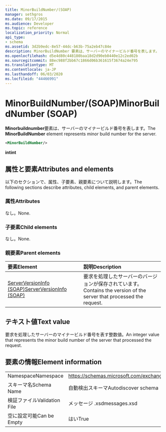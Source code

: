 ```yaml
---
title: MinorBuildNumber/(SOAP)
manager: sethgros
ms.date: 09/17/2015
ms.audience: Developer
ms.topic: reference
localization_priority: Normal
api_type:
- schema
ms.assetid: 3d2b9edc-8e57-44dc-b63b-75a2eb47c84e
description: MinorBuildNumber 要素は、サーバーのマイナービルド番号を表します。
ms.openlocfilehash: d5e4d80c448180baa18d2d90eb0440e12c2ed02b
ms.sourcegitcommit: 88ec988f2bb67c1866d06b361615f3674a24e795
ms.translationtype: MT
ms.contentlocale: ja-JP
ms.lasthandoff: 06/03/2020
ms.locfileid: "44466991"
---
```

# <a name="minorbuildnumber-soap"></a><span data-ttu-id="cef5a-103">MinorBuildNumber/(SOAP)</span><span class="sxs-lookup"><span data-stu-id="cef5a-103">MinorBuildNumber (SOAP)</span></span>

<span data-ttu-id="cef5a-104">**Minorbuildnumber**要素は、サーバーのマイナービルド番号を表します。</span><span class="sxs-lookup"><span data-stu-id="cef5a-104">The **MinorBuildNumber** element represents minor build number for the server.</span></span> 
  
```XML
<MinorBuildNumber/>
```

 <span data-ttu-id="cef5a-105">**int**</span><span class="sxs-lookup"><span data-stu-id="cef5a-105">**int**</span></span>
## <a name="attributes-and-elements"></a><span data-ttu-id="cef5a-106">属性と要素</span><span class="sxs-lookup"><span data-stu-id="cef5a-106">Attributes and elements</span></span>

<span data-ttu-id="cef5a-107">以下のセクションで、属性、子要素、親要素について説明します。</span><span class="sxs-lookup"><span data-stu-id="cef5a-107">The following sections describe attributes, child elements, and parent elements.</span></span>
  
### <a name="attributes"></a><span data-ttu-id="cef5a-108">属性</span><span class="sxs-lookup"><span data-stu-id="cef5a-108">Attributes</span></span>

<span data-ttu-id="cef5a-109">なし。</span><span class="sxs-lookup"><span data-stu-id="cef5a-109">None.</span></span>
  
### <a name="child-elements"></a><span data-ttu-id="cef5a-110">子要素</span><span class="sxs-lookup"><span data-stu-id="cef5a-110">Child elements</span></span>

<span data-ttu-id="cef5a-111">なし。</span><span class="sxs-lookup"><span data-stu-id="cef5a-111">None.</span></span>
  
### <a name="parent-elements"></a><span data-ttu-id="cef5a-112">親要素</span><span class="sxs-lookup"><span data-stu-id="cef5a-112">Parent elements</span></span>

|<span data-ttu-id="cef5a-113">**要素**</span><span class="sxs-lookup"><span data-stu-id="cef5a-113">**Element**</span></span>|<span data-ttu-id="cef5a-114">**説明**</span><span class="sxs-lookup"><span data-stu-id="cef5a-114">**Description**</span></span>|
|:-----|:-----|
|[<span data-ttu-id="cef5a-115">ServerVersionInfo (SOAP)</span><span class="sxs-lookup"><span data-stu-id="cef5a-115">ServerVersionInfo (SOAP)</span></span>](serverversioninfo-soap.md) <br/> |<span data-ttu-id="cef5a-116">要求を処理したサーバーのバージョンが保存されています。</span><span class="sxs-lookup"><span data-stu-id="cef5a-116">Contains the version of the server that processed the request.</span></span>  <br/> |
   
## <a name="text-value"></a><span data-ttu-id="cef5a-117">テキスト値</span><span class="sxs-lookup"><span data-stu-id="cef5a-117">Text value</span></span>

<span data-ttu-id="cef5a-118">要求を処理したサーバーのマイナービルド番号を表す整数値。</span><span class="sxs-lookup"><span data-stu-id="cef5a-118">An integer value that represents the minor build number of the server that processed the request.</span></span>
  
## <a name="element-information"></a><span data-ttu-id="cef5a-119">要素の情報</span><span class="sxs-lookup"><span data-stu-id="cef5a-119">Element information</span></span>

|||
|:-----|:-----|
|<span data-ttu-id="cef5a-120">Namespace</span><span class="sxs-lookup"><span data-stu-id="cef5a-120">Namespace</span></span>  <br/> |https://schemas.microsoft.com/exchange/2010/Autodiscover  <br/> |
|<span data-ttu-id="cef5a-121">スキーマ名</span><span class="sxs-lookup"><span data-stu-id="cef5a-121">Schema Name</span></span>  <br/> |<span data-ttu-id="cef5a-122">自動検出スキーマ</span><span class="sxs-lookup"><span data-stu-id="cef5a-122">Autodiscover schema</span></span>  <br/> |
|<span data-ttu-id="cef5a-123">検証ファイル</span><span class="sxs-lookup"><span data-stu-id="cef5a-123">Validation File</span></span>  <br/> |<span data-ttu-id="cef5a-124">メッセージ .xsd</span><span class="sxs-lookup"><span data-stu-id="cef5a-124">messages.xsd</span></span>  <br/> |
|<span data-ttu-id="cef5a-125">空に設定可能</span><span class="sxs-lookup"><span data-stu-id="cef5a-125">Can be Empty</span></span>  <br/> |<span data-ttu-id="cef5a-126">はい</span><span class="sxs-lookup"><span data-stu-id="cef5a-126">True</span></span>  <br/> |
   

